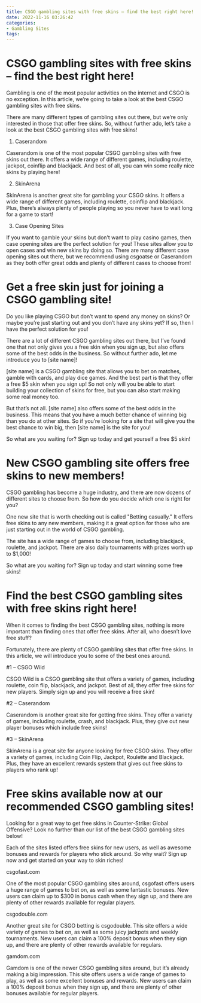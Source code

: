 ```yaml
---
title: CSGO gambling sites with free skins – find the best right here!
date: 2022-11-16 03:26:42
categories:
- Gambling Sites
tags:
---
```



#  CSGO gambling sites with free skins – find the best right here!

Gambling is one of the most popular activities on the internet and CSGO is no exception. In this article, we’re going to take a look at the best CSGO gambling sites with free skins.

There are many different types of gambling sites out there, but we’re only interested in those that offer free skins. So, without further ado, let’s take a look at the best CSGO gambling sites with free skins!

1. Caserandom

Caserandom is one of the most popular CSGO gambling sites with free skins out there. It offers a wide range of different games, including roulette, jackpot, coinflip and blackjack. And best of all, you can win some really nice skins by playing here!

2. SkinArena

SkinArena is another great site for gambling your CSGO skins. It offers a wide range of different games, including roulette, coinflip and blackjack. Plus, there’s always plenty of people playing so you never have to wait long for a game to start!

3. Case Opening Sites

If you want to gamble your skins but don’t want to play casino games, then case opening sites are the perfect solution for you! These sites allow you to open cases and win new skins by doing so. There are many different case opening sites out there, but we recommend using csgoatse or Caserandom as they both offer great odds and plenty of different cases to choose from!

#  Get a free skin just for joining a CSGO gambling site!

Do you like playing CSGO but don’t want to spend any money on skins? Or maybe you’re just starting out and you don’t have any skins yet? If so, then I have the perfect solution for you!

There are a lot of different CSGO gambling sites out there, but I’ve found one that not only gives you a free skin when you sign up, but also offers some of the best odds in the business. So without further ado, let me introduce you to [site name]!

[site name] is a CSGO gambling site that allows you to bet on matches, gamble with cards, and play dice games. And the best part is that they offer a free $5 skin when you sign up! So not only will you be able to start building your collection of skins for free, but you can also start making some real money too.

But that’s not all. [site name] also offers some of the best odds in the business. This means that you have a much better chance of winning big than you do at other sites. So if you’re looking for a site that will give you the best chance to win big, then [site name] is the site for you!

So what are you waiting for? Sign up today and get yourself a free $5 skin!

#  New CSGO gambling site offers free skins to new members!

CSGO gambling has become a huge industry, and there are now dozens of different sites to choose from. So how do you decide which one is right for you?

One new site that is worth checking out is called "Betting casually." It offers free skins to any new members, making it a great option for those who are just starting out in the world of CSGO gambling.

The site has a wide range of games to choose from, including blackjack, roulette, and jackpot. There are also daily tournaments with prizes worth up to $1,000!

So what are you waiting for? Sign up today and start winning some free skins!

#  Find the best CSGO gambling sites with free skins right here!

When it comes to finding the best CSGO gambling sites, nothing is more important than finding ones that offer free skins. After all, who doesn’t love free stuff?

Fortunately, there are plenty of CSGO gambling sites that offer free skins. In this article, we will introduce you to some of the best ones around.

#1 – CSGO Wild

CSGO Wild is a CSGO gambling site that offers a variety of games, including roulette, coin flip, blackjack, and jackpot. Best of all, they offer free skins for new players. Simply sign up and you will receive a free skin!

#2 – Caserandom

Caserandom is another great site for getting free skins. They offer a variety of games, including roulette, crash, and blackjack. Plus, they give out new player bonuses which include free skins!

#3 – SkinArena

SkinArena is a great site for anyone looking for free CSGO skins. They offer a variety of games, including Coin Flip, Jackpot, Roulette and Blackjack. Plus, they have an excellent rewards system that gives out free skins to players who rank up!

#  Free skins available now at our recommended CSGO gambling sites!

Looking for a great way to get free skins in Counter-Strike: Global Offensive? Look no further than our list of the best CSGO gambling sites below!

Each of the sites listed offers free skins for new users, as well as awesome bonuses and rewards for players who stick around. So why wait? Sign up now and get started on your way to skin riches!

csgofast.com

One of the most popular CSGO gambling sites around, csgofast offers users a huge range of games to bet on, as well as some fantastic bonuses. New users can claim up to $300 in bonus cash when they sign up, and there are plenty of other rewards available for regular players.

csgodouble.com

Another great site for CSGO betting is csgodouble. This site offers a wide variety of games to bet on, as well as some juicy jackpots and weekly tournaments. New users can claim a 100% deposit bonus when they sign up, and there are plenty of other rewards available for regulars.

gamdom.com

Gamdom is one of the newer CSGO gambling sites around, but it’s already making a big impression. This site offers users a wide range of games to play, as well as some excellent bonuses and rewards. New users can claim a 100% deposit bonus when they sign up, and there are plenty of other bonuses available for regular players.